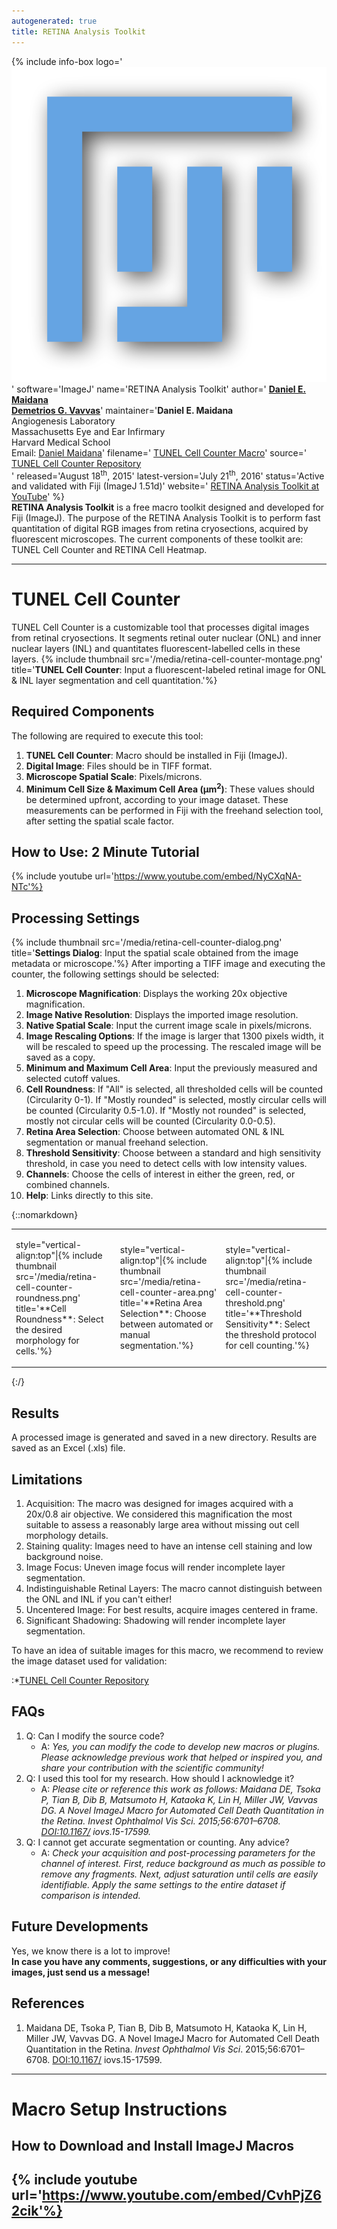 ```yaml
---
autogenerated: true
title: RETINA Analysis Toolkit
---
```


{% include info-box logo='![ 96px](/media/fiji-icon.png "fig: 96px")' software='ImageJ' name='RETINA Analysis Toolkit' author=' [**Daniel E. Maidana**](https://www.researchgate.net/profile/Daniel_Maidana2)  
[**Demetrios G. Vavvas**](https://www.masseyeandear.org/research/investigators/v/vavvas-demetrios-g)' maintainer='**Daniel E. Maidana**  
Angiogenesis Laboratory  
Massachusetts Eye and Ear Infirmary  
Harvard Medical School  
Email: [Daniel Maidana](mailto:dmaida3@uic.edu)' filename=' [TUNEL Cell Counter Macro](https://github.com/DanielMaidana/TUNEL_Cell_Counter/archive/master.zip)' source=' [TUNEL Cell Counter Repository](https://osf.io/9rveh/)  
' released='August 18<sup>th</sup>, 2015' latest-version='July 21<sup>th</sup>, 2016' status='Active and validated with Fiji (ImageJ 1.51d)' website=' [RETINA Analysis Toolkit at YouTube](https://www.youtube.com/channel/UCqGMCPY9ViyAPWhYciRNuKQ)' %}  
**RETINA Analysis Toolkit** is a free macro toolkit designed and developed for Fiji (ImageJ). The purpose of the RETINA Analysis Toolkit is to perform fast quantitation of digital RGB images from retina cryosections, acquired by fluorescent microscopes. The current components of these toolkit are: TUNEL Cell Counter and RETINA Cell Heatmap.


----

# TUNEL Cell Counter


TUNEL Cell Counter is a customizable tool that processes digital images from retinal cryosections. It segments retinal outer nuclear (ONL) and inner nuclear layers (INL) and quantitates fluorescent-labelled cells in these layers. {% include thumbnail src='/media/retina-cell-counter-montage.png' title='**TUNEL Cell Counter**: Input a fluorescent-labeled retinal image for ONL & INL layer segmentation and cell quantitation.'%}

## Required Components

The following are required to execute this tool:

1.  <b>TUNEL Cell Counter</b>: Macro should be installed in Fiji (ImageJ).
2.  <b>Digital Image</b>: Files should be in TIFF format.
3.  <b>Microscope Spatial Scale</b>: Pixels/microns.
4.  <b>Minimum Cell Size & Maximum Cell Area (µm<sup>2</sup>)</b>: These values should be determined upfront, according to your image dataset. These measurements can be performed in Fiji with the freehand selection tool, after setting the spatial scale factor.

## How to Use: 2 Minute Tutorial

{% include youtube url='https://www.youtube.com/embed/NyCXqNA-NTc'%}

## Processing Settings

{% include thumbnail src='/media/retina-cell-counter-dialog.png' title='**Settings Dialog**: Input the spatial scale obtained from the image metadata or microscope.'%} After importing a TIFF image and executing the counter, the following settings should be selected:

1.  <b>Microscope Magnification</b>: Displays the working 20x objective magnification.
2.  <b>Image Native Resolution</b>: Displays the imported image resolution.
3.  <b>Native Spatial Scale</b>: Input the current image scale in pixels/microns.
4.  <b>Image Rescaling Options</b>: If the image is larger that 1300 pixels width, it will be rescaled to speed up the processing. The rescaled image will be saved as a copy.
5.  <b>Minimum and Maximum Cell Area</b>: Input the previously measured and selected cutoff values.
6.  <b>Cell Roundness</b>: If "All" is selected, all thresholded cells will be counted (Circularity 0-1). If "Mostly rounded" is selected, mostly circular cells will be counted (Circularity 0.5-1.0). If "Mostly not rounded" is selected, mostly not circular cells will be counted (Circularity 0.0-0.5).
7.  <b>Retina Area Selection</b>: Choose between automated ONL & INL segmentation or manual freehand selection.
8.  <b>Threshold Sensitivity</b>: Choose between a standard and high sensitivity threshold, in case you need to detect cells with low intensity values.
9.  <b>Channels</b>: Choose the cells of interest in either the green, red, or combined channels.
10. <b>Help</b>: Links directly to this site.

{::nomarkdown}
<table>
  <tbody>
    <tr class="odd">
      <td>
        <p>style="vertical-align:top"|{% include thumbnail src='/media/retina-cell-counter-roundness.png' title='**Cell Roundness**: Select the desired morphology for cells.'%}</p>
      </td>
      <td>
        <p>style="vertical-align:top"|{% include thumbnail src='/media/retina-cell-counter-area.png' title='**Retina Area Selection**: Choose between automated or manual segmentation.'%}</p>
      </td>
      <td>
        <p>style="vertical-align:top"|{% include thumbnail src='/media/retina-cell-counter-threshold.png' title='**Threshold Sensitivity**: Select the threshold protocol for cell counting.'%}</p>
      </td>
    </tr>
  </tbody>
</table>
{:/}

## Results

A processed image is generated and saved in a new directory. Results are saved as an Excel (.xls) file.

## Limitations

1.  Acquisition: The macro was designed for images acquired with a 20x/0.8 air objective. We considered this magnification the most suitable to assess a reasonably large area without missing out cell morphology details.
2.  Staining quality: Images need to have an intense cell staining and low background noise.
3.  Image Focus: Uneven image focus will render incomplete layer segmentation.
4.  Indistinguishable Retinal Layers: The macro cannot distinguish between the ONL and INL if you can't either!
5.  Uncentered Image: For best results, acquire images centered in frame.
6.  Significant Shadowing: Shadowing will render incomplete layer segmentation.


To have an idea of suitable images for this macro, we recommend to review the image dataset used for validation:

:\*[TUNEL Cell Counter Repository](https://osf.io/9rveh/)

## FAQs

1.  Q: Can I modify the source code?
    -   A: *Yes, you can modify the code to develop new macros or plugins. Please acknowledge previous work that helped or inspired you, and share your contribution with the scientific community!*  
2.  Q: I used this tool for my research. How should I acknowledge it?
    -   A: *Please cite or reference this work as follows: Maidana DE, Tsoka P, Tian B, Dib B, Matsumoto H, Kataoka K, Lin H, Miller JW, Vavvas DG. A Novel ImageJ Macro for Automated Cell Death Quantitation in the Retina. Invest Ophthalmol Vis Sci. 2015;56:6701–6708. <DOI:10.1167/> iovs.15-17599.*  
3.  Q: I cannot get accurate segmentation or counting. Any advice?
    -   A: *Check your acquisition and post-processing parameters for the channel of interest. First, reduce background as much as possible to remove any fragments. Next, adjust saturation until cells are easily identifiable. Apply the same settings to the entire dataset if comparison is intended.*  

## Future Developments

Yes, we know there is a lot to improve!  
<b>In case you have any comments, suggestions, or any difficulties with your images, just send us a message!</b>

## References

1.  Maidana DE, Tsoka P, Tian B, Dib B, Matsumoto H, Kataoka K, Lin H, Miller JW, Vavvas DG. A Novel ImageJ Macro for Automated Cell Death Quantitation in the Retina.<i> Invest Ophthalmol Vis Sci</i>. 2015;56:6701–6708. <DOI:10.1167/> iovs.15-17599.

------------------------------------------------------------------------

# Macro Setup Instructions

## How to Download and Install ImageJ Macros


## {% include youtube url='https://www.youtube.com/embed/CvhPjZ62cik'%}  
